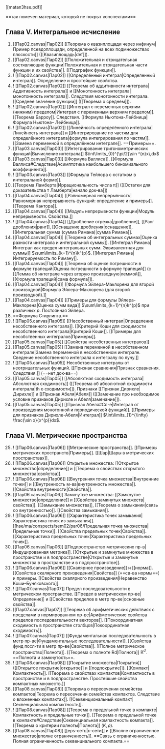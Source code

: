 [[matan3hse.pdf]]

==так помечен материал, который не покрыт конспектами==
## Глава V. Интегральное исчисление

1. [[Пар02.canvas|Пар02]] [[Теорема о квазиплощади через инфинум|Пример псевдоплощади, определенной на всех подмножествах плоскости]] ([[Квазиплощадь|def]]).
2. [[Пар02.canvas|Пар02]] [[Положительная и отрицательная состявляющие функции|Положительная и отрицательная части функции и их свойства]]. [[Подграфик функции]].
3. ! [[Пар02.canvas|Пар02]] [[Определённый интеграл|Определенный интеграл]]. Определение и простейшие свойства.
4. ! [[Пар02.canvas|Пар02]] [[Теорема об аддитивности интеграла|Аддитивность интеграла]] и [[Монотонность интеграла|монотонность интеграла]]. Следствия монотонности интеграла. [[Среднее значение функции]] ([[Теорема о среднем]]).
5. ! [[Пар02.canvas|Пар02]] [[Интеграл с переменных верхним (нижним) пределом|Интеграл с переменным верхним пределом]]. [[Теорема Барроу]]. Следствия. [[Формула Ньютона-Лейбница|Формула Ньютона– Лейбница]].
6. ! [[Пар02.canvas|Пар02]] [[Линейность определённого интеграла|Линейность интеграла]] и [[Интегрирование по частям для определённого интеграла|формула интегрирования по частям]]. [[Замена переменной в определённом интеграле]]. ==Примеры==.
7. [[Пар03.canvas|Пар03]] [[Интегрирование тригонометрических функций|Вычисление интеграла]] $\int\limits_{0}^{\pi/2}\sin ^{n}x\,dx$
8. [[Пар03.canvas|Пар03]] [[Формула Валлиса]]. [[Формула Валлиса#Следствие|Асимптотика наибольшего биномиального коэффициента]].
9. ! [[Пар03.canvas|Пар03]] [[Формула Тейлора с остатком в интегральной форме]].
10. [[Теорема Ламберта|Иррациональность числа π]] ([[Остатки для доказательства т Ламберта|начало док-ва]])
11. [[Пар04.canvas|Пар04]] [[Равномерная непрерывность|Равномерная непрерывность функций: определение и примеры]]. [[Теорема Кантора]].
12. [[Пар04.canvas|Пар04]] [[Модуль непрерывности функции|Модуль непрерывности. Свойства.]]
13. ! [[Пар04.canvas|Пар04]] [[Дробление отрезка|дробление]], [[Ранг дробления|ранг]], [[Оснащение дробления|оснащение]], [[Интегральная сумма (сумма Римана)|сумма Римана]].
14. [[Пар04.canvas|Пар04]] [[Теорема об интегральных суммах|Оценка разности интеграла и интегральной суммы]]. [[Интеграл Римана|Интеграл как предел интегральных сумм. Эквивалентная для суммы]] $\sum\limits_{k=1}^{n}k^{p}$. [[Интеграл Римана|Интегрируемость по Риману]].
15. [[Пар04.canvas|Пар04]] [[Теорема об оценке погрешности в формуле трапеций|Оценка погрешности в формуле трапеций]] (с [[Лемма об интеграле через вторую производную|леммой]], [[Формула трапеций|сама формула]]).
16. [[Пар04.canvas|Пар04]] [[Формула Эйлера-Маклорена для второй производной|Формула Эйлера–Маклорена (для второй производной).]] 
17. [[Пар04.canvas|Пар04]] [[Примеры для формулы Эйлера-Маклорена|Оценка сумм вида]] $\sum\limits_{k=1}^{n}k^{p}$ при различных $p$. Постоянная Эйлера.
18. ==Формула Стирлинга.==
19. ! [[Пар05.canvas|Пар05]] [[Несобственный интеграл|Определение несобственного интеграла]]. [[Критерий Коши для сходимости несобственного интеграла|Критерий Коши]]. [[Примеры для несобственных интегралов|Примеры]].
20. [[Пар05.canvas|Пар05]] [[Свойства несобственных интегралов]]
21. [[Пар05.canvas|Пар05]] [[Замена переменной в несобственном интеграле|Замена переменной в несобственном интеграле. Сведение несобственного интеграла к интегралу по лучу.]]
22. ! [[Пар05.canvas|Пар05]] Несобственные интегралы от неотрицательных функций. [[Признак сравнения|Признак сравнения. Следствия.]] (==нет док-ва==)
23. [[Пар05.canvas|Пар05]] [[Абсолютная сходимость интеграла|Абсолютная сходимость]] ([[Теорема об абсолютной сходимости интеграла|th о сходимости]]). Признаки [[Признак Дирихле|Дирихле]] и [[Признак Абеля|Абеля]] ([[Замечание про необходимое условие признаков Дирихле и Абеля|замечание]]).
24. [[Пар05.canvas|Пар05]] [[Признак Абеля#Сл-е|Интеграл от произведения монотонной и периодической функций]]. [[Примеры для признаков Дирихле-Абеля|Интеграл]] $\int\limits_{1}^{\infty} \frac{\sin x}{x^{p}}dx$.
## Глава VI. Метрические пространства

25. ! [[Пар06.canvas|Пар06]] [[Метрические пространства]]. [[Примеры метрических пространств|Примеры]]. [[Шар|Шары в метрических пространствах]].
26. ! [[Пар06.canvas|Пар06]] Открытые множества: [[Открытое множество|определение]] и [[Теорема о свойствах открытого множества|свойства]].
27. ! [[Пар06.canvas|Пар06]] [[Внутренняя точка множества|Внутренние точки]] и [[Внутренность м-ва|внутренность множества]]. [[Свойства внутренности|Свойства]].
28. [[Пар06.canvas|Пар06]] Замкнутые множества: [[Замкнутое множество|определение]] и [[Свойства замкнутых множеств|свойства]]. [[Замыкание множества]], [[Теорема о замыкании|связь со внутренностью]]. [[Свойства замыкания]].
29. ! [[Пар06.canvas|Пар06]] [[Характеристика точек замыкания|Характеристика точек из замыкания]]. [[hse/ma/conspects/sem02/par06/Предельная точка множества|Предельные точки]]. [[Свойства предельных точек|Свойства]]. [[Характеристика предельных точек|Характеристика предельных точек]].
30. [[Пар06.canvas|Пар06]] [[Подпространство метрических пр-в|Индуцированная метрика]]. [[Открытые и замкнутые множества в пространстве и в подпространстве|Открытые и замкнутые множества в пространстве и в подпространстве]].
31. ! [[Пар06.canvas|Пар06]] [[Скалярное произведение]] и [[норма]]. [[Свойства скалярного произведения|Свойства]] (==св-ва нормы==) и примеры. [[Свойства скалярного произведения|Неравенство Коши–Буняковского]].
32. ! [[Пар07.canvas|Пар07]] Предел последовательности в метрическом пространстве. [[Предел в метрическом пр-ве|Определение]] и [[Свойства пределов в метр пр-ве|основные свойства]].
33. [[Пар07.canvas|Пар07]] [[Теорема об арифметических действиях с пределами в нормированном пр-ве|Арифметические свойства пределов последовательности векторов]]. [[Покоординатная сходимость в пространстве столбцов|Покоординатная сходимость]]. 
34. ! [[Пар07.canvas|Пар07]] [[Фундаментальная последовательность в метр пр-ве|Фундаментальные последовательности]]. [[Свойства фунд посл-ти в метр пр-ве|Свойства]]. [[Полное метрическое пространство|Полнота]]. [[Теорема о полноте Rd|Полнота]] $\mathbb{R}^{d}$. ==Полнота и замкнутость==.
35. ! [[Пар08.canvas|Пар08]] [[Покрытие множества|Покрытия]] ([[Открытое покрытие|открытое]] и [[подпокрытие]]). [[Компакт|Компактность]]. [[Теорема о свойствах компактов|Компактность в пространстве и в подпространстве. Простейшие свойства компактных множеств.]]
36. [[Пар08.canvas|Пар08]] [[Теорема о пересечении семейства компактов|Теорема о пересечении семейства компактов. Следствие о вложенных компактах]]. [[Секвенциональный компакт|Секвенциальная компактность]].
37. ! [[Пар08.canvas|Пар08]] [[Теорема о предельной точке в компакте|Компактность и предельные точки]]. [[Теорема о предельной точке в компакте#Следствие|Секвенциальная компактность компакта]]. [[Теорема о критерии полноты|Полнота]] $(K, \rho)$.
38. [[Пар08.canvas|Пар08]] [[eps-сеть|ε-сети]] и [[Вполне ограниченное множество|вполне ограниченность]]. ==Связь с ограниченностью. Полная ограниченность секвенциального компакта.==